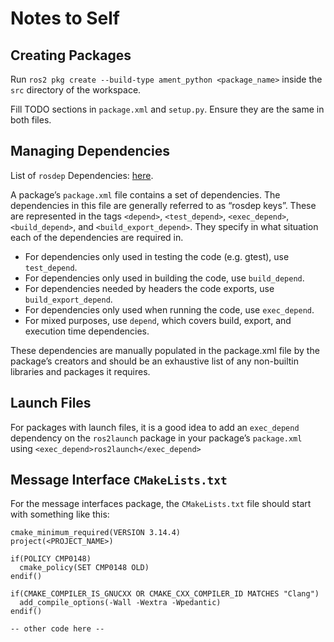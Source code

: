 # Notes to Self

## Creating Packages
Run `ros2 pkg create --build-type ament_python <package_name>` inside the `src` directory of the workspace.

Fill TODO sections in `package.xml` and `setup.py`. Ensure they are the same in both files.

## Managing Dependencies
List of `rosdep` Dependencies: [here](https://github.com/ros/rosdistro/tree/master/rosdep).

A package’s `package.xml` file contains a set of dependencies. The dependencies in this file are generally referred to as “rosdep keys”. These are represented in the tags `<depend>`, `<test_depend>`, `<exec_depend>`, `<build_depend>`, and `<build_export_depend>`. They specify in what situation each of the dependencies are required in.

- For dependencies only used in testing the code (e.g. gtest), use `test_depend`.
- For dependencies only used in building the code, use `build_depend`.
- For dependencies needed by headers the code exports, use `build_export_depend`.
- For dependencies only used when running the code, use `exec_depend`.
- For mixed purposes, use `depend`, which covers build, export, and execution time dependencies.

These dependencies are manually populated in the package.xml file by the package’s creators and should be an exhaustive list of any non-builtin libraries and packages it requires.

## Launch Files
For packages with launch files, it is a good idea to add an `exec_depend` dependency on the `ros2launch` package in your package’s `package.xml` using `<exec_depend>ros2launch</exec_depend>`

## Message Interface `CMakeLists.txt`
For the message interfaces package, the `CMakeLists.txt` file should start with something like this:

```
cmake_minimum_required(VERSION 3.14.4)
project(<PROJECT_NAME>)

if(POLICY CMP0148)
  cmake_policy(SET CMP0148 OLD)
endif()

if(CMAKE_COMPILER_IS_GNUCXX OR CMAKE_CXX_COMPILER_ID MATCHES "Clang")
  add_compile_options(-Wall -Wextra -Wpedantic)
endif()

-- other code here --
```